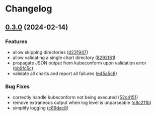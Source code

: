 # Changelog

## [0.3.0](https://github.com/shivjm/helm-kubeconform-action/compare/v0.2.0...v0.3.0) (2024-02-14)


### Features

* allow skipping directories ([d231947](https://github.com/shivjm/helm-kubeconform-action/commit/d231947060daf79af952e5756b95eddda2b43c50))
* allow validating a single chart directory ([8292f61](https://github.com/shivjm/helm-kubeconform-action/commit/8292f611662fa1f409b370e3837dc40c9ff2ca41))
* propagate JSON output from kubeconform upon validation error ([bb9fc5c](https://github.com/shivjm/helm-kubeconform-action/commit/bb9fc5cbd80c2d9882c260ed0b30c3a4f91f98ef))
* validate all charts and report all failures ([e45a5c8](https://github.com/shivjm/helm-kubeconform-action/commit/e45a5c8a6dce87e8bb79785a37879a659b532b71))


### Bug Fixes

* correctly handle kubeconform not being executed ([52c4151](https://github.com/shivjm/helm-kubeconform-action/commit/52c4151e3b4129f945040ec8648a9ff549e92237))
* remove extraneous output when log level is unparseable ([c8c211b](https://github.com/shivjm/helm-kubeconform-action/commit/c8c211bea42ffc3c54987364d5571c57840e8f70))
* simplify logging ([c89dac8](https://github.com/shivjm/helm-kubeconform-action/commit/c89dac8d99f1fca42ce1971062df1c3412af4b90))
